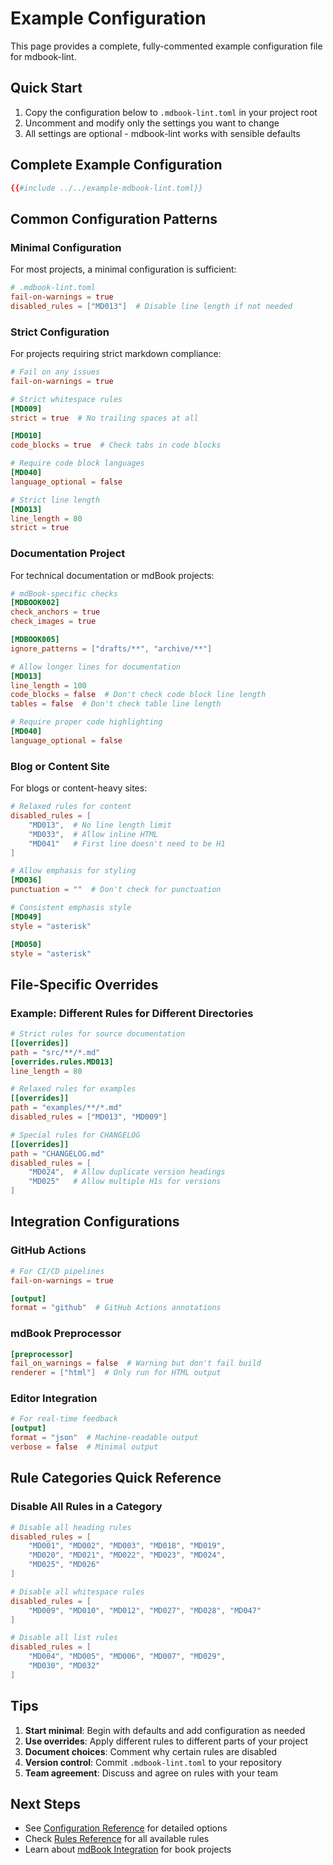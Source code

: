 # Example Configuration

This page provides a complete, fully-commented example configuration file for mdbook-lint.

## Quick Start

1. Copy the configuration below to `.mdbook-lint.toml` in your project root
2. Uncomment and modify only the settings you want to change
3. All settings are optional - mdbook-lint works with sensible defaults

## Complete Example Configuration

```toml
{{#include ../../example-mdbook-lint.toml}}
```

## Common Configuration Patterns

### Minimal Configuration

For most projects, a minimal configuration is sufficient:

```toml
# .mdbook-lint.toml
fail-on-warnings = true
disabled_rules = ["MD013"]  # Disable line length if not needed
```

### Strict Configuration

For projects requiring strict markdown compliance:

```toml
# Fail on any issues
fail-on-warnings = true

# Strict whitespace rules
[MD009]
strict = true  # No trailing spaces at all

[MD010]
code_blocks = true  # Check tabs in code blocks

# Require code block languages
[MD040]
language_optional = false

# Strict line length
[MD013]
line_length = 80
strict = true
```

### Documentation Project

For technical documentation or mdBook projects:

```toml
# mdBook-specific checks
[MDBOOK002]
check_anchors = true
check_images = true

[MDBOOK005]
ignore_patterns = ["drafts/**", "archive/**"]

# Allow longer lines for documentation
[MD013]
line_length = 100
code_blocks = false  # Don't check code block line length
tables = false  # Don't check table line length

# Require proper code highlighting
[MD040]
language_optional = false
```

### Blog or Content Site

For blogs or content-heavy sites:

```toml
# Relaxed rules for content
disabled_rules = [
    "MD013",  # No line length limit
    "MD033",  # Allow inline HTML
    "MD041"   # First line doesn't need to be H1
]

# Allow emphasis for styling
[MD036]
punctuation = ""  # Don't check for punctuation

# Consistent emphasis style
[MD049]
style = "asterisk"

[MD050]
style = "asterisk"
```

## File-Specific Overrides

### Example: Different Rules for Different Directories

```toml
# Strict rules for source documentation
[[overrides]]
path = "src/**/*.md"
[overrides.rules.MD013]
line_length = 80

# Relaxed rules for examples
[[overrides]]
path = "examples/**/*.md"
disabled_rules = ["MD013", "MD009"]

# Special rules for CHANGELOG
[[overrides]]
path = "CHANGELOG.md"
disabled_rules = [
    "MD024",  # Allow duplicate version headings
    "MD025"   # Allow multiple H1s for versions
]
```

## Integration Configurations

### GitHub Actions

```toml
# For CI/CD pipelines
fail-on-warnings = true

[output]
format = "github"  # GitHub Actions annotations
```

### mdBook Preprocessor

```toml
[preprocessor]
fail_on_warnings = false  # Warning but don't fail build
renderer = ["html"]  # Only run for HTML output
```

### Editor Integration

```toml
# For real-time feedback
[output]
format = "json"  # Machine-readable output
verbose = false  # Minimal output
```

## Rule Categories Quick Reference

### Disable All Rules in a Category

```toml
# Disable all heading rules
disabled_rules = [
    "MD001", "MD002", "MD003", "MD018", "MD019",
    "MD020", "MD021", "MD022", "MD023", "MD024",
    "MD025", "MD026"
]

# Disable all whitespace rules
disabled_rules = [
    "MD009", "MD010", "MD012", "MD027", "MD028", "MD047"
]

# Disable all list rules
disabled_rules = [
    "MD004", "MD005", "MD006", "MD007", "MD029",
    "MD030", "MD032"
]
```

## Tips

1. **Start minimal**: Begin with defaults and add configuration as needed
2. **Use overrides**: Apply different rules to different parts of your project
3. **Document choices**: Comment why certain rules are disabled
4. **Version control**: Commit `.mdbook-lint.toml` to your repository
5. **Team agreement**: Discuss and agree on rules with your team

## Next Steps

- See [Configuration Reference](./configuration-reference.md) for detailed options
- Check [Rules Reference](./rules-reference.md) for all available rules
- Learn about [mdBook Integration](./mdbook-integration.md) for book projects
